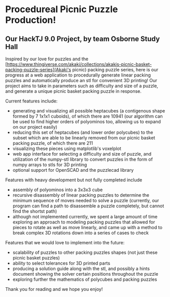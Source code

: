 # Procedureal Picnic Puzzle Production!
## Our HackTJ 9.0 Project, by team Osborne Study Hall

Inspired by our love for puzzles and the [https://www.thingiverse.com/akaki/collections/akakis-picnic-basket-packing-puzzle-series](Akaki's picnic) packing puzzle series, here is our progress at a web application to procedurally generate linear packing puzzles and automatically produce an stl for convenient 3D printing!  Our project aims to take in parameters such as difficulty and size of a puzzle, and generate a unique picnic basket packing puzzle in response.

Current features include:

- generating and visualizing all possible heptacubes (a contigenous shape formed by 7 1x1x1 cuboids), of which there are 10941 (our algorithm can be used to find higher orders of polyominos too, allowing us to expand on our project easily)
- reducing this set of heptacubes (and lower order polycubes) to the subset which are able to be linearly removed from our picnic basket packing puzzle, of which there are 211
- visualizing these pieces using matplotlib's voxelplot
- web app interface for selecting a difficulty and size of puzzle, and utilization of the numpy-stl library to convert puzzles in the form of numpy arrays to stls for 3D printing
- optional support for OpenSCAD and the puzzlecad library

Features with heavy development but not fully completed include
- assembly of polyominos into a 3x3x3 cube
- recursive disassembly of linear packing puzzles to determine the minimum sequence of moves needed to solve a puzzle (currently, our program can find a path to disassemble a puzzle completely, but cannot find the shortst path)
- although not implemented currently, we spent a large amount of time exploring an approach to modeling packing puzzles that allowed for pieces to rotate as well as move linearly, and came up with a method to break complex 3D rotations down into a series of cases to check

Features that we would love to implement into the future:
- scalability of puzzles to other packing puzzles shapes (not just these picnic basket puzzles)
- ability to select tolerances for 3D printed parts
- producing a solution guide along with the stl, and possibly a hints document showing the solver certain positions throughout the puzzle
- exploring further the mathematics of polycubes and packing puzzles

Thank you for reading and we hope you enjoy!
